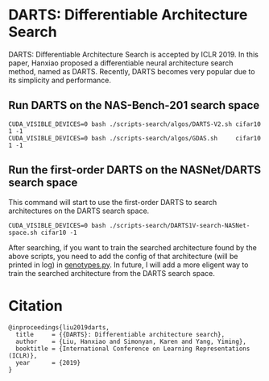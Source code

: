 # DARTS: Differentiable Architecture Search

DARTS: Differentiable Architecture Search is accepted by ICLR 2019.
In this paper, Hanxiao proposed a differentiable neural architecture search method, named as DARTS.
Recently, DARTS becomes very popular due to its simplicity and performance.

## Run DARTS on the NAS-Bench-201 search space
```
CUDA_VISIBLE_DEVICES=0 bash ./scripts-search/algos/DARTS-V2.sh cifar10 1 -1
CUDA_VISIBLE_DEVICES=0 bash ./scripts-search/algos/GDAS.sh     cifar10 1 -1
```

## Run the first-order DARTS on the NASNet/DARTS search space
This command will start to use the first-order DARTS to search architectures on the DARTS search space.
```
CUDA_VISIBLE_DEVICES=0 bash ./scripts-search/DARTS1V-search-NASNet-space.sh cifar10 -1
```

After searching, if you want to train the searched architecture found by the above scripts, you need to add the config of that architecture (will be printed in log) in [genotypes.py](https://github.com/D-X-Y/AutoDL-Projects/blob/main/lib/nas_infer_model/DXYs/genotypes.py).
In future, I will add a more eligent way to train the searched architecture from the DARTS search space.


# Citation

```
@inproceedings{liu2019darts,
  title     = {{DARTS}: Differentiable architecture search},
  author    = {Liu, Hanxiao and Simonyan, Karen and Yang, Yiming},
  booktitle = {International Conference on Learning Representations (ICLR)},
  year      = {2019}
}
```
